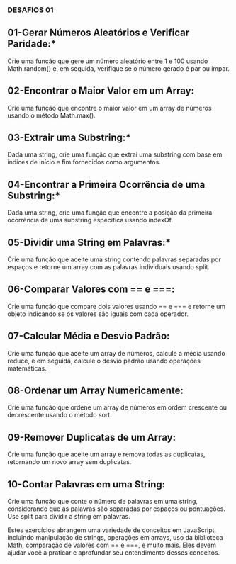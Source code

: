 ### DESAFIOS 01

## 01-Gerar Números Aleatórios e Verificar Paridade:*

Crie uma função que gere um número aleatório entre 1 e 100 usando Math.random() e, em seguida, verifique se o número gerado é par ou ímpar.

## 02-Encontrar o Maior Valor em um Array:

Crie uma função que encontre o maior valor em um array de números usando o método Math.max().

## 03-Extrair uma Substring:*

Dada uma string, crie uma função que extrai uma substring com base em índices de início e fim fornecidos como argumentos.

## 04-Encontrar a Primeira Ocorrência de uma Substring:*

Dada uma string, crie uma função que encontre a posição da primeira ocorrência de uma substring específica usando indexOf.

## 05-Dividir uma String em Palavras:*

Crie uma função que aceite uma string contendo palavras separadas por espaços e retorne um array com as palavras individuais usando split.

## 06-Comparar Valores com == e ===:

Crie uma função que compare dois valores usando == e === e retorne um objeto indicando se os valores são iguais com cada operador.

## 07-Calcular Média e Desvio Padrão:

Crie uma função que aceite um array de números, calcule a média usando reduce, e em seguida, calcule o desvio padrão usando operações matemáticas.

## 08-Ordenar um Array Numericamente:

Crie uma função que ordene um array de números em ordem crescente ou decrescente usando o método sort.

## 09-Remover Duplicatas de um Array:

Crie uma função que aceite um array e remova todas as duplicatas, retornando um novo array sem duplicatas.

## 10-Contar Palavras em uma String:

Crie uma função que conte o número de palavras em uma string, considerando que as palavras são separadas por espaços ou pontuações. Use split para dividir a string em palavras.

Estes exercícios abrangem uma variedade de conceitos em JavaScript, incluindo manipulação de strings, operações em arrays, uso da biblioteca Math, comparação de valores com == e ===, e muito mais. Eles devem ajudar você a praticar e aprofundar seu entendimento desses conceitos.